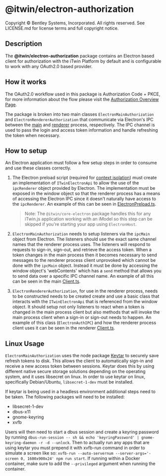# @itwin/electron-authorization

Copyright © Bentley Systems, Incorporated. All rights reserved. See LICENSE.md for license terms and full copyright notice.

## Description

The __@itwin/electron-authorization__ package contains an Electron based client for authorization with the iTwin Platform by default and is configurable to work with any OAuth2.0 based provider.

## How it works

The OAuth2.0 workflow used in this package is Authorization Code + PKCE, for more information about the flow please visit the [Authorization Overview Page](https://developer.bentley.com/apis/overview/authorization/#authorizesinglepageapplicationsspaanddesktopmobileapplicationsnative).

The package is broken into two main classes `ElectronMainAuthorization` and `ElectronRendererAuthorization` that communicate via Electron's IPC between the [main](https://www.electronjs.org/docs/latest/api/ipc-main) and [renderer](https://www.electronjs.org/docs/latest/api/ipc-renderer) process, respectively. The IPC channel is used to pass the login and access token information and handle refreshing the token when necessary.

## How to setup

An Electron application must follow a few setup steps in order to consume and use these classes correctly.

1. The Electron preload script (required for [context isolation](https://www.electronjs.org/docs/latest/tutorial/context-isolation)) must create an implementation of `ITwinElectronApi` to allow the use of the `ipcRenderer` object provided by Electron. The implementation must be exposed in the window object so that the renderer process has a means of accessing the Electron IPC since it doesn't naturally have access to the `ipcRenderer`. An example of this can be seen in [ElectronPreload.ts](./src/renderer/ElectronPreload.ts).

    > Note: The `@itwin/core-electron` package handles this for any iTwin.js application working with an iModel so this step can be skipped if you're starting your app using `ElectronHost`.

2. `ElectronMainAuthorization` needs to setup listeners via the `ipcMain` object from Electron. The listeners should use the exact same channel names that the renderer process uses. The listeners will respond to requests to sign-in, sign-out, and retrieve the access token. When a token changes in the main process then it becomes necessary to send messages to the renderer process client unprovoked which cannot be done with the `ipcMain` object. Instead it must be done by accessing the window object's 'webContents' which has a `send` method that allows you to send data over a specific IPC channel name. An example of all this can be seen in the main [Client.ts](./src/main/Client.ts).

3. `ElectronRendererAuthorization`, for use in the renderer process, needs to be constructed needs to be created create and use a basic class that interacts with the `ITwinElectronApi` that is referenced from the window object. It should setup not only listeners to react when a token is changed in the main process client but also methods that will invoke the main process client when a sign-in or sign-out needs to happen. An example of this class (`ElectronAuthIPC`) and how the renderer process client uses it can be seen in the renderer [Client.ts](./src/renderer/Client.ts).

## Linux Usage

`ElectronMainAuthorization` uses the node package [Keytar](https://www.npmjs.com/package/keytar) to securely save refresh tokens to disk. This allows the client to automatically sign-in and receive a new access token between sessions. Keytar does this by using different native secure storage solutions depending on the operating system, and it uses libsecret on linux. In order to use keytar on linux, specifically Debian/Ubuntu,  `libsecret-1-dev` must be installed.

If keytar is being used in a headless environment additional steps need to be taken. The following packages will need to be installed:

- libsecret-1-dev
- dbus-x11
- gnome-keyring
- xvfb

Users will then need to start a dbus session and create a keyring password by running `dbus-run-session -- sh && echo 'keyringPassword' | gnome-keyring-daemon -r -d --unlock`. Then to actually run any apps that are using keytar you must prepend it with xvfb-run command in order to simulate a screen like so: `xvfb-run --auto-servernum --server-args='-screen 0, 1600x900x24' npm run start`. If running within a Docker container, make sure to add the `--privileged` argument when running the container.
